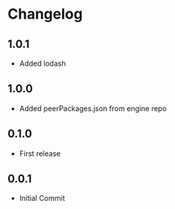 # Changelog

## 1.0.1

* Added lodash


## 1.0.0

* Added peerPackages.json from engine repo

## 0.1.0

* First release

## 0.0.1

* Initial Commit
